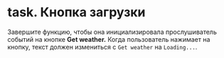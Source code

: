 # task. Кнопка загрузки

Завершите функцию, чтобы она инициализировала прослушиватель событий на кнопке
**Get weather.** Когда пользователь нажимает на кнопку, текст должен измениться
с `Get weather` на `Loading...`.
